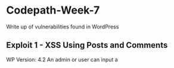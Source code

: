 # Codepath-Week-7
Write up of vulnerabilities found in WordPress

## Exploit 1 - XSS Using Posts and Comments
WP Version: 4.2
An admin or user can input a <script> tag into a post or comment for a post. 
  1. User finds a post created by an admin
  2. User replies to the post
  3. Create a script in the text box
  4. Submit, and let anyone how goes to the site activate the script
  
  
  <img src="https://github.com/jesse-ables/Codepath-Week-7/blob/master/XSSvulnerability.gif" width="800">
  
  
  
## Exploit 2 - XSS Using Music Names
WP Version: 4.2
Similar to the above exploit, an admin, hacked admin, or insider could add javascript into the title of a piece of music in a playlist.
  1. Admin adds music to their media library
  2. Admin adds javascript in the name of the music
  3. Admin creates a new post with a music playlist in it
  4. Admin adds music with javascript in the name


  <img src="https://github.com/jesse-ables/Codepath-Week-7/blob/master/musicvulnerability.gif" width="800">
  
  
  
## Exploit 3 - XSS Using Puppy Pictures
WP Version: 4.2
Admin can add pictures with javascript in the name. This XSS will only activate if a user clicks on the image.
  1. Admin adds an image to their media library
  2. Admin adds javascript to the name of the image
  3. Admin creates an image gallery and adds malicious image to it
  4. User clicks on cute puppy picture and javascript triggers
  
  <img src="https://github.com/jesse-ables/Codepath-Week-7/blob/master/evilpuppy.gif" width="800">
  
  

